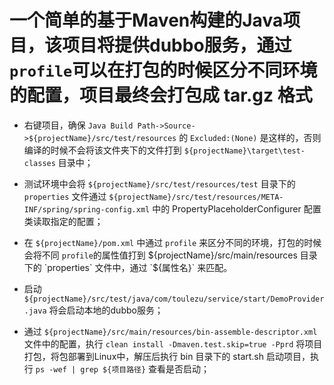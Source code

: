 # 一个简单的基于Maven构建的Java项目，该项目将提供dubbo服务，通过`profile`可以在打包的时候区分不同环境的配置，项目最终会打包成 tar.gz 格式

- 右键项目，确保 `Java Build Path->Source->${projectName}/src/test/resources` 的 `Excluded:(None)` 是这样的，否则编译的时候不会将该文件夹下的文件打到  `${projectName}\target\test-classes` 目录中；

- 测试环境中会将 `${projectName}/src/test/resources/test` 目录下的`properties` 文件通过 `${projectName}/src/test/resources/META-INF/spring/spring-config.xml` 中的 PropertyPlaceholderConfigurer 配置类读取指定的配置；

- 在 `${projectName}/pom.xml` 中通过 `profile` 来区分不同的环境，打包的时候会将不同 `profile`的属性值打到 ${projectName}/src/main/resources 目录下的 `properties` 文件中，通过 `${属性名}` 来匹配。

- 启动 `${projectName}/src/test/java/com/toulezu/service/start/DemoProvider.java` 将会启动本地的dubbo服务；

- 通过 `${projectName}/src/main/resources/bin-assemble-descriptor.xml` 文件中的配置，执行 `clean install -Dmaven.test.skip=true -Pprd` 将项目打包，将包部署到Linux中，解压后执行 bin 目录下的 start.sh 启动项目，执行 `ps -wef | grep ${项目路径}` 查看是否启动；